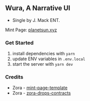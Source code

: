 ## Wura, A Narrative UI

- Single by J. Mack ENT.

Mint Page: [planetsun.xyz](https://planetsun.xyz/)

### Get Started

1. install dependencies with `yarn`
2. update ENV variables in `.env.local`
3. start the server with `yarn dev`

### Credits

- Zora - [mint-page-template](https://github.com/ourzora/mint-page-template)
- Zora - [zora-drops-contracts](https://github.com/ourzora/zora-drops-contracts)

